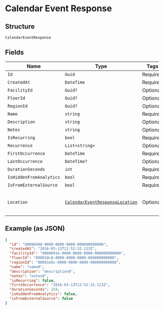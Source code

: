 
# Calendar Event Response

## Structure

`CalendarEventResponse`

## Fields

| Name | Type | Tags | Description |
|  --- | --- | --- | --- |
| `Id` | `Guid` | Required | - |
| `CreatedAt` | `DateTime` | Required | - |
| `FacilityId` | `Guid?` | Optional | - |
| `FloorId` | `Guid?` | Optional | - |
| `RegionId` | `Guid?` | Optional | - |
| `Name` | `string` | Required | - |
| `Description` | `string` | Optional | - |
| `Notes` | `string` | Optional | - |
| `IsRecurring` | `bool` | Required | - |
| `Recurrence` | `List<string>` | Optional | - |
| `FirstOccurrence` | `DateTime` | Required | - |
| `LastOccurrence` | `DateTime?` | Optional | - |
| `DurationSeconds` | `int` | Required | - |
| `IsHiddenFromAnalytics` | `bool` | Required | - |
| `IsFromExternalSource` | `bool` | Required | - |
| `Location` | [`CalendarEventResponseLocation`](../../doc/models/containers/calendar-event-response-location.md) | Optional | This is a container for one-of cases. |

## Example (as JSON)

```json
{
  "id": "00000488-0000-0000-0000-000000000000",
  "createdAt": "2016-03-13T12:52:32.123Z",
  "facilityId": "0000091e-0000-0000-0000-000000000000",
  "floorId": "000010c8-0000-0000-0000-000000000000",
  "regionId": "00001e6c-0000-0000-0000-000000000000",
  "name": "name0",
  "description": "description0",
  "notes": "notes0",
  "isRecurring": false,
  "firstOccurrence": "2016-03-13T12:52:32.123Z",
  "durationSeconds": 158,
  "isHiddenFromAnalytics": false,
  "isFromExternalSource": false
}
```

